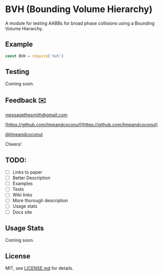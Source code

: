 # BVH (Bounding Volume Hierarchy)
A module for testing AABBs for broad phase collisions using a Bounding Volume Hierarchy.


## Example
```js
const BVH = require('bvh')

```

## Testing
Coming soon.

## Feedback ✉️

[messagethesmith@gmail.com](messagethesmith@gmail.com)

[https://github.com/limeandcoconut](https://github.com/limeandcoconut)

[@limeandcoconut](https://twitter.com/limeandcoconut)

Cheers!

## TODO:

- [ ] Links to paper
- [ ] Better Description
- [ ] Examples
- [ ] Tests
- [ ] Wiki links
- [ ] More thorough description
- [ ] Usage stats
- [ ] Docs site

## Usage Stats
Coming soon.

## License

MIT, see [LICENSE.md](http://github.com/limeandcoconut/bvh/blob/master/LICENSE.md) for details.
